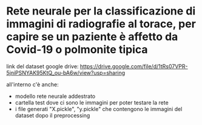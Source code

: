 # Rete neurale per la classificazione di immagini di radiografie al torace, per capire se un paziente è affetto da Covid-19 o polmonite tipica


link del dataset google drive: https://drive.google.com/file/d/1tRs07VPR-5jniPSNYAK95KtQ_ou-bA6w/view?usp=sharing

all'interno c'è anche:
 - modello rete neurale addestrato
 - cartella test dove ci sono le immagini per poter testare la rete
 - i file generati "X.pickle", "y.pickle" che contengono le immagini del dataset dopo il preprocessing
